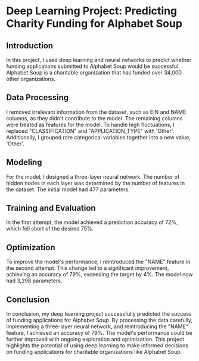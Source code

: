 # Deep Learning Project: Predicting Charity Funding for Alphabet Soup

## Introduction
In this project, I used deep learning and neural networks to predict whether funding applications submitted to Alphabet Soup would be successful. Alphabet Soup is a charitable organization that has funded over 34,000 other organizations.

## Data Processing
I removed irrelevant information from the dataset, such as EIN and NAME columns, as they didn't contribute to the model. The remaining columns were treated as features for the model. To handle high fluctuations, I replaced "CLASSIFICATION" and "APPLICATION_TYPE" with 'Other'. Additionally, I grouped rare categorical variables together into a new value, 'Other'.

## Modeling
For the model, I designed a three-layer neural network. The number of hidden nodes in each layer was determined by the number of features in the dataset. The initial model had 477 parameters.

## Training and Evaluation
In the first attempt, the model achieved a prediction accuracy of 72%, which fell short of the desired 75%.

## Optimization
To improve the model's performance, I reintroduced the "NAME" feature in the second attempt. This change led to a significant improvement, achieving an accuracy of 79%, exceeding the target by 4%. The model now had 3,298 parameters.

## Conclusion
In conclusion, my deep learning project successfully predicted the success of funding applications for Alphabet Soup. By processing the data carefully, implementing a three-layer neural network, and reintroducing the "NAME" feature, I achieved an accuracy of 79%. The model's performance could be further improved with ongoing exploration and optimization. This project highlights the potential of using deep learning to make informed decisions on funding applications for charitable organizations like Alphabet Soup.

 